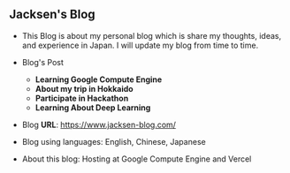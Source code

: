 ## Jacksen's Blog


- This Blog is about my personal blog which is share my thoughts, ideas, and experience in Japan. I will update my blog from time to time.

- Blog's Post
    - **Learning Google Compute Engine**
    - **About my trip in Hokkaido**
    - **Participate in Hackathon**
    - **Learning About Deep Learning**

- Blog **URL**: https://www.jacksen-blog.com/

- Blog using languages: English, Chinese, Japanese

- About this blog: Hosting at Google Compute Engine and Vercel